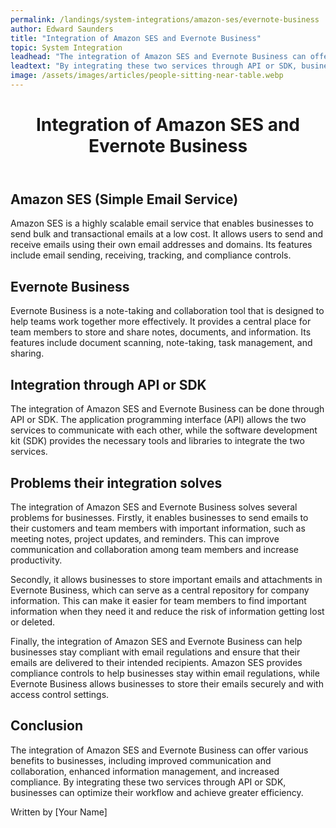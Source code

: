 ```yaml
---
permalink: /landings/system-integrations/amazon-ses/evernote-business
author: Edward Saunders
title: "Integration of Amazon SES and Evernote Business"
topic: System Integration
leadhead: "The integration of Amazon SES and Evernote Business can offer various benefits to businesses, including improved communication and collaboration, enhanced information management, and increased compliance"
leadtext: "By integrating these two services through API or SDK, businesses can optimize their workflow and achieve greater efficiency."
image: /assets/images/articles/people-sitting-near-table.webp
---
```

<div class="arttext">	<header>
		<h1>Integration of Amazon SES and Evernote Business</h1>
	</header>
	<main>
		<section>
			<h2>Amazon SES (Simple Email Service)</h2>
			<p>Amazon SES is a highly scalable email service that enables businesses to send bulk and transactional emails at a low cost. It allows users to send and receive emails using their own email addresses and domains. Its features include email sending, receiving, tracking, and compliance controls.</p>
		</section>
		<section>
			<h2>Evernote Business</h2>
			<p>Evernote Business is a note-taking and collaboration tool that is designed to help teams work together more effectively. It provides a central place for team members to store and share notes, documents, and information. Its features include document scanning, note-taking, task management, and sharing.</p>
		</section>
		<section>
			<h2>Integration through API or SDK</h2>
			<p>The integration of Amazon SES and Evernote Business can be done through API or SDK. The application programming interface (API) allows the two services to communicate with each other, while the software development kit (SDK) provides the necessary tools and libraries to integrate the two services.</p>
		</section>
		<section>
			<h2>Problems their integration solves</h2>
			<p>The integration of Amazon SES and Evernote Business solves several problems for businesses. Firstly, it enables businesses to send emails to their customers and team members with important information, such as meeting notes, project updates, and reminders. This can improve communication and collaboration among team members and increase productivity.</p>
			<p>Secondly, it allows businesses to store important emails and attachments in Evernote Business, which can serve as a central repository for company information. This can make it easier for team members to find important information when they need it and reduce the risk of information getting lost or deleted. </p>
			<p>Finally, the integration of Amazon SES and Evernote Business can help businesses stay compliant with email regulations and ensure that their emails are delivered to their intended recipients. Amazon SES provides compliance controls to help businesses stay within email regulations, while Evernote Business allows businesses to store their emails securely and with access control settings.</p>
		</section>
		<section>
			<h2>Conclusion</h2>
			<p>The integration of Amazon SES and Evernote Business can offer various benefits to businesses, including improved communication and collaboration, enhanced information management, and increased compliance. By integrating these two services through API or SDK, businesses can optimize their workflow and achieve greater efficiency.</p>
		</section>
	</main>
	<footer>
		<p>Written by [Your Name]</p>
	</footer>
</div>